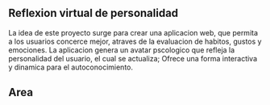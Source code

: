 Reflexion virtual de personalidad
-
La idea de este proyecto surge para crear una aplicacion web, que permita a los
usuarios concerce mejor, atraves de la evaluacion de habitos, gustos y emociones. 
La aplicacion genera un avatar pscologico que refleja la personalidad del usuario,
el cual se actualiza; Ofrece una forma interactiva y dinamica para el autoconocimiento. 

Area
-
